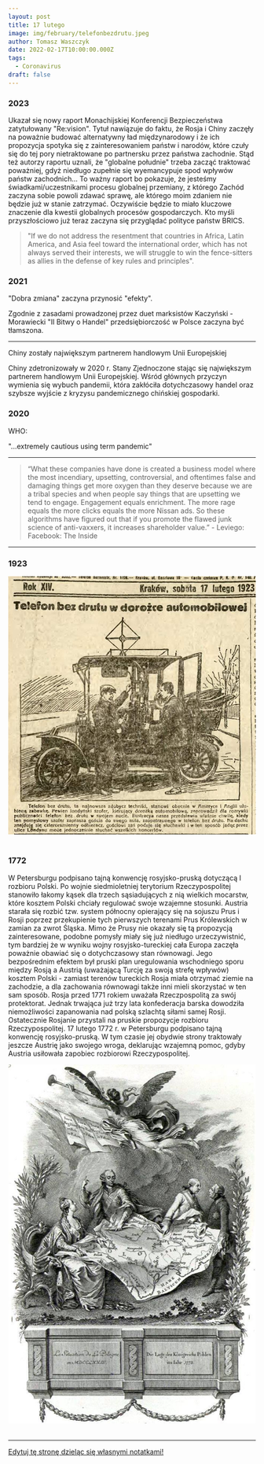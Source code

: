 ```yaml
---
layout: post
title: 17 lutego
image: img/february/telefonbezdrutu.jpeg
author: Tomasz Waszczyk
date: 2022-02-17T10:00:00.000Z
tags:
  - Coronavirus
draft: false
---
```


### 2023

Ukazał się nowy raport Monachijskiej Konferencji Bezpieczeństwa zatytułowany "Re:vision". Tytuł nawiązuje do faktu, że Rosja i Chiny zaczęły na poważnie budować alternatywny ład międzynarodowy i że ich propozycja spotyka się z zainteresowaniem państw i narodów, które czuły się do tej pory nietraktowane po partnersku przez państwa zachodnie. Stąd też autorzy raportu uznali, że "globalne południe" trzeba zacząć traktować poważniej, gdyż niedługo zupełnie się wyemancypuje spod wpływów państw zachodnich... To ważny raport bo pokazuje, że jesteśmy świadkami/uczestnikami procesu globalnej przemiany, z którego Zachód zaczyna sobie powoli zdawać sprawę, ale którego moim zdaniem nie będzie już w stanie zatrzymać. Oczywiście będzie to miało kluczowe znaczenie dla kwestii globalnych procesów gospodarczych. Kto myśli przyszłościowo już teraz zaczyna się przyglądać polityce państw BRICS.

> "If we do not address the resentment that countries in Africa, Latin America, and Asia feel toward the international order, which has not always served their interests, we will struggle to win the fence-sitters as allies in the defense of key rules and principles".

### 2021

"Dobra zmiana" zaczyna przynosić "efekty".

Zgodnie z zasadami prowadzonej przez duet marksistów Kaczyński - Morawiecki "II Bitwy o Handel" przedsiębiorczość w Polsce zaczyna być tłamszona.

---

Chiny zostały największym partnerem handlowym Unii Europejskiej

Chiny zdetronizowały w 2020 r. Stany Zjednoczone stając się największym partnerem handlowym Unii Europejskiej. Wśród głównych przyczyn wymienia się wybuch pandemii, która zakłóciła dotychczasowy handel oraz szybsze wyjście z kryzysu pandemicznego chińskiej gospodarki.

### 2020

WHO:

"...extremely cautious using term pandemic"

---

> “What these companies have done is created a business model where the most incendiary, upsetting, controversial, and oftentimes false and damaging things get more oxygen than they deserve because we are a tribal species and when people say things that are upsetting we tend to engage. Engagement equals enrichment. The more rage equals the more clicks equals the more Nissan ads. So these algorithms have figured out that if you promote the flawed junk science of anti-vaxxers, it increases shareholder value.” - Leviego: Facebook: The Inside

---

### 1923

<img src="./img/february/telefonbezdrutu.jpeg"><br><br>

### 1772

W Petersburgu podpisano tajną konwencję rosyjsko-pruską dotyczącą I rozbioru Polski.
Po wojnie siedmioletniej terytorium Rzeczypospolitej stanowiło łakomy kąsek dla trzech sąsiadujących z nią wielkich mocarstw, które kosztem Polski chciały regulować swoje wzajemne stosunki. Austria starała się rozbić tzw. system północny opierający się na sojuszu Prus i Rosji poprzez przekupienie tych pierwszych terenami Prus Królewskich w zamian za zwrot Śląska. Mimo że Prusy nie okazały się tą propozycją zainteresowane, podobne pomysły miały się już niedługo urzeczywistnić, tym bardziej że w wyniku wojny rosyjsko-tureckiej cała Europa zaczęła poważnie obawiać się o dotychczasowy stan równowagi.
Jego bezpośrednim efektem był pruski plan uregulowania wschodniego sporu między Rosją a Austrią (uważającą Turcję za swoją strefę wpływów) kosztem Polski - zamiast terenów tureckich Rosja miała otrzymać ziemie na zachodzie, a dla zachowania równowagi także inni mieli skorzystać w ten sam sposób.
Rosja przed 1771 rokiem uważała Rzeczpospolitą za swój protektorat. Jednak trwająca już trzy lata konfederacja barska dowodziła niemożliwości zapanowania nad polską szlachtą siłami samej Rosji. Ostatecznie Rosjanie przystali na pruskie propozycje rozbioru Rzeczypospolitej. 17 lutego 1772 r. w Petersburgu podpisano tajną konwencję rosyjsko-pruską. W tym czasie jej obydwie strony traktowały jeszcze Austrię jako swojego wroga, deklarując wzajemną pomoc, gdyby Austria usiłowała zapobiec rozbiorowi Rzeczypospolitej.

<img src="./img/february/1rozbior.jpg"><br><br>

---

<a href="https://github.com/TomaszWaszczyk/historia.waszczyk.com/edit/master/src/content/february-17.md" target="_blank">Edytuj tę stronę dzieląc się własnymi notatkami!</a>
